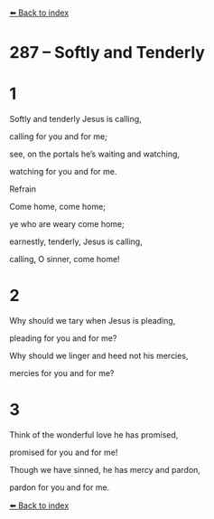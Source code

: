 [⬅️ Back to index](../README.md)

# 287 – Softly and Tenderly





# 1

Softly and tenderly Jesus is calling,

calling for you and for me;

see, on the portals he’s waiting and watching,

watching for you and for me.



Refrain

Come home, come home;

ye who are weary come home;

earnestly, tenderly, Jesus is calling,

calling, O sinner, come home!



# 2

Why should we tary when Jesus is pleading,

pleading for you and for me?

Why should we linger and heed not his mercies,

mercies for you and for me?



# 3

Think of the wonderful love he has promised,

promised for you and for me!

Though we have sinned, he has mercy and pardon,

pardon for you and for me.

[⬅️ Back to index](../README.md)
